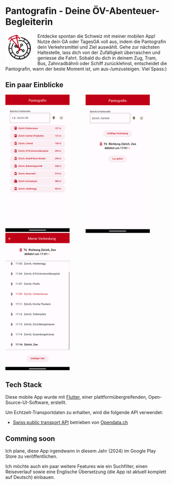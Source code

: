 # Pantografin - Deine ÖV-Abenteuer-Begleiterin

<img align="left" width="90" height="90" src="assets/pantografin_logo.png" style="margin-right:10px;">

Entdecke spontan die Schweiz mit meiner mobilen App! Nutze dein GA oder TagesGA voll aus, indem die Pantografin dein Verkehrsmittel und Ziel auswählt. Gehe zur nächsten Haltestelle, lass dich von der Zufälligkeit überraschen und geniesse die Fahrt. Sobald du dich in deinem Zug, Tram, Bus, Zahnradbähnli oder Schiff zurücklehnst, entscheidet die Pantografin, wann der beste Moment ist, um aus-/umzusteigen. Viel Spass:)

## Ein paar Einblicke

<img align="left" width="200" src="assets/screenshot_1.png" style="margin-right:50px;">

<img align="left" width="200" src="assets/screenshot_2.png" style="margin-right:50px;">

<img width="200" src="assets/screenshot_3.png" style="margin-right:10px;">


## Tech Stack

Diese mobile App wurde mit [Flutter](https://flutter.dev/), einer plattformübergreifenden, Open-Source-UI-Software, erstellt.

Um Echtzeit-Transportdaten zu erhalten, wird die folgende API verwendet:

* [Swiss public transport API](http://transport.opendata.ch/) betrieben von [Opendata.ch](https://opendata.ch/)

## Comming soon

Ich plane, diese App irgendwann in diesem Jahr (2024) im Google Play Store zu veröffentlichen.

Ich möchte auch ein paar weitere Features wie ein Suchfilter, einen Reiseverlauf sowie eine Englische Übersetzung (die App ist aktuell komplett auf Deutsch) einbauen.
